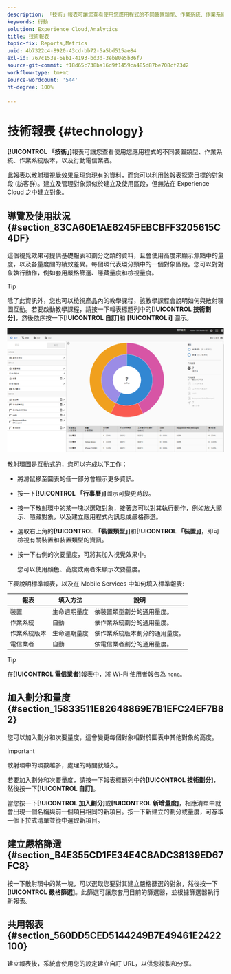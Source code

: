 ```yaml
---
description: 「技術」報表可讓您查看使用您應用程式的不同裝置類型、作業系統、作業系統版本，以及行動電信業者。
keywords: 行動
solution: Experience Cloud,Analytics
title: 技術報表
topic-fix: Reports,Metrics
uuid: 4b7322c4-8920-43cd-bb72-5a5bd515ae84
exl-id: 767c1538-68b1-4193-bd3d-3eb80e5b36f7
source-git-commit: f18d65c738ba16d9f1459ca485d87be708cf23d2
workflow-type: tm+mt
source-wordcount: '544'
ht-degree: 100%

---
```


# 技術報表 {#technology}

**[!UICONTROL 「技術」]**&#x200B;報表可讓您查看使用您應用程式的不同裝置類型、作業系統、作業系統版本，以及行動電信業者。

此報表以散射環視覺效果呈現您現有的資料，而您可以利用該報表探索目標的對象段 (訪客群)。建立及管理對象類似於建立及使用區段，但無法在 Experience Cloud 之中建立對象。

## 導覽及使用狀況 {#section_83CA60E1AE6245FEBCBFF3205615C4DF}

這個視覺效果可提供基礎報表和劃分之類的資料，且會使用高度來顯示焦點中的量度，以及各量度間的績效差異。每個環代表環分類中的一個對象區段。您可以對對象執行動作，例如套用嚴格篩選、隱藏量度和檢視量度。

>[!TIP]
>
>除了此資訊外，您也可以檢視產品內的教學課程，該教學課程會說明如何與散射環圖互動。若要啟動教學課程，請按一下報表標題列中的&#x200B;**[!UICONTROL 技術劃分]**，然後依序按一下&#x200B;**[!UICONTROL 自訂]**&#x200B;和 **[!UICONTROL i]** 圖示。

![](assets/report_technology.png)

散射環圖是互動式的，您可以完成以下工作：

* 將滑鼠移至圖表的任一部分會顯示更多資訊。
* 按一下&#x200B;**[!UICONTROL 「行事曆」]**&#x200B;圖示可變更時段。
* 按一下散射環中的某一塊以選取對象，接著您可以對其執行動作，例如放大顯示、隱藏對象，以及建立應用程式內訊息或嚴格篩選。
* 選取右上角的&#x200B;**[!UICONTROL 「裝置類型」]**&#x200B;和&#x200B;**[!UICONTROL 「裝置」]**，即可檢視有關裝置和裝置類型的資訊。

* 按一下右側的次要量度，可將其加入視覺效果中。

   您可以使用顏色、高度或兩者來顯示次要量度。

下表說明標準報表，以及在 Mobile Services 中如何填入標準報表:

| 報表 | 填入方法 | 說明 |
|--- |--- |--- |
| 裝置 | 生命週期量度 | 依裝置類型劃分的通用量度。 |
| 作業系統 | 自動 | 依作業系統劃分的通用量度。 |
| 作業系統版本 | 生命週期量度 | 依作業系統版本劃分的通用量度。 |
| 電信業者 | 自動 | 依電信業者劃分的通用量度。 |

>[!TIP]
>
>在&#x200B;**[!UICONTROL 電信業者]**&#x200B;報表中，將 Wi-Fi 使用者報告為 `none`。


## 加入劃分和量度 {#section_15833511E82648869E7B1EFC24EF7B82}

您可以加入劃分和次要量度，這會變更每個對象相對於圖表中其他對象的高度。

>[!IMPORTANT]
>
>散射環中的環數越多，處理的時間就越久。

若要加入劃分和次要量度，請按一下報表標題列中的&#x200B;**[!UICONTROL 技術劃分]**，然後按一下&#x200B;**[!UICONTROL 自訂]**。

當您按一下&#x200B;**[!UICONTROL 加入劃分]**&#x200B;或&#x200B;**[!UICONTROL 新增量度]**，相應清單中就會出現一個名稱與前一個項目相同的新項目。按一下新建立的劃分或量度，可存取一個下拉式清單並從中選取新項目。

## 建立嚴格篩選 {#section_B4E355CD1FE34E4C8ADC38139ED67FC8}

按一下散射環中的某一塊，可以選取您要對其建立嚴格篩選的對象，然後按一下&#x200B;**[!UICONTROL 嚴格篩選]**。此篩選可讓您套用目前的篩選器，並根據篩選器執行新報表。

## 共用報表 {#section_560DD5CED5144249B7E49461E2422100}

建立報表後，系統會使用您的設定建立自訂 URL，以供您複製和分享。
